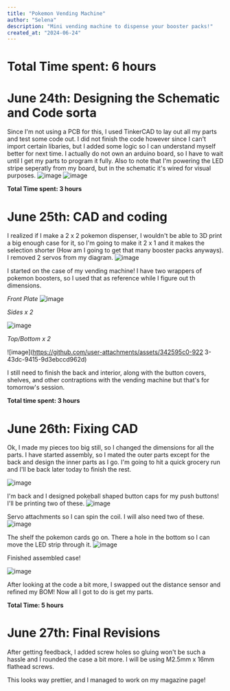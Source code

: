 ```yaml
---
title: "Pokemon Vending Machine"
author: "Selena"
description: "Mini vending machine to dispense your booster packs!"
created_at: "2024-06-24"
---
```


# Total Time spent: 6 hours
# June 24th: Designing the Schematic and Code sorta
Since I'm not using a PCB for this, I used TinkerCAD to lay out all my parts and test some code out. I did not finish the code however since I can't import certain libaries, but I added some logic so I can understand myself better for next time. I actually do not own an arduino board, so I have to wait until I get my parts to program it fully. Also to note that I'm powering the LED stripe seperatly from my board, but in the schematic it's wired for visual purposes.
![image](https://github.com/user-attachments/assets/9b4a688b-05b4-40cd-a889-d81836076f54)
![image](https://github.com/user-attachments/assets/c90eb0d4-8700-44bd-bcfa-4452b596b242)

**Total Time spent: 3 hours**

# June 25th: CAD and coding
I realized if I make a 2 x 2 pokemon dispenser, I wouldn't be able to 3D print a big enough case for it, so I'm going to make it 2 x 1 and it makes the selection shorter (How am I going to get that many booster packs anyways). I removed 2 servos from my diagram.
![image](https://github.com/user-attachments/assets/a89fd8e9-8e3d-44bb-8c84-1c8f00555e43)

I started on the case of my vending machine! I have two wrappers of pokemon boosters, so I used that as reference while I figure out th dimensions.

*Front Plate*
![image](https://github.com/user-attachments/assets/82c82339-bda6-4f6f-9d2a-220a4d504397)

*Sides x 2*

![image](https://github.com/user-attachments/assets/2c179ebc-8600-4539-8c99-0f5f7d91b9bc)

*Top/Bottom x 2*

![image](https://github.com/user-attachments/assets/342595c0-922
3-43dc-9415-9d3ebccd962d)

I still need to finish the back and interior, along with the button covers, shelves, and other contraptions with the vending machine but that's for tomorrow's session.

**Total time spent: 3 hours**

# June 26th: Fixing CAD

Ok, I made my pieces too big still, so I changed the dimensions for all the parts. I have started assembly, so I mated the outer parts except for the back and design the inner parts as I go. I'm going to hit a quick grocery run and I'll be back later today to finish the rest.

![image](https://github.com/user-attachments/assets/b7a0d49f-c6f9-4e20-9b51-722b6d585e12)

I'm back and I designed pokeball shaped button caps for my push buttons! I'll be printing two of these. 
![image](https://github.com/user-attachments/assets/25134dea-b024-4968-8c5f-961d3c1c71dd)

Servo attachments so I can spin the coil. I will also need two of these.
![image](https://github.com/user-attachments/assets/5a5dd535-778b-4863-8434-ae3e1ece5d6e)

The shelf the pokemon cards go on. There a hole in the bottom so I can move the LED strip through it.
![image](https://github.com/user-attachments/assets/c8815992-7268-4831-ba4b-f5d05ebd22b4)

Finished assembled case!

![image](https://github.com/user-attachments/assets/a3cdecfd-7807-4d55-b3cb-2f08206274f2)

After looking at the code a bit more, I swapped out the distance sensor and refined my BOM! Now all I got to do is get my parts.

**Total Time: 5 hours**

# June 27th: Final Revisions

After getting feedback, I added screw holes so gluing won't be such a hassle and I rounded the case a bit more. I will be using M2.5mm x 16mm flathead screws. 

This looks way prettier, and I managed to work on my magazine page!

